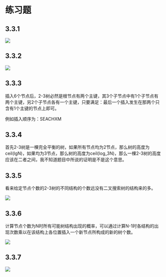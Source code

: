 # 练习题

## 3.3.1

![](https://s1.ax1x.com/2018/06/25/PCdnKK.jpg)

## 3.3.2

![](https://s1.ax1x.com/2018/06/25/PCdZgx.jpg)

## 3.3.3

插入6个节点后，2-3树必然是根节点有两个主键，其3个子节点中有1个子节点有两个主键，另2个子节点各有一个主键，只要满足：最后一个插入发生在那两个只含有1个主键的节点上即可。

例如插入顺序为：SEACHXM

## 3.3.4

首先2-3树是一棵完全平衡的树，如果所有节点均为2节点，那么树的高度为ceil(lgN)，如果均为3节点，那么树的高度为ceil(log_3N)，那么一棵2-3树的高度应该在二者之间，我不知道题目中所说的证明是不是这个意思。

## 3.3.5

看来给定节点个数的2-3树的不同结构的个数远没有二叉搜索树的结构来的多。

![](https://s1.ax1x.com/2018/06/25/PCdECR.jpg)

## 3.3.6

计算节点个数为N时所有可能树结构出现的概率，可以通过计算N-1时各结构的出现次数乘以在该结构上各位置插入一个新节点所构成的新的树个数。

![](https://s1.ax1x.com/2018/06/25/PCdev6.jpg)

## 3.3.7

![](https://s1.ax1x.com/2018/06/25/PCdV81.jpg)